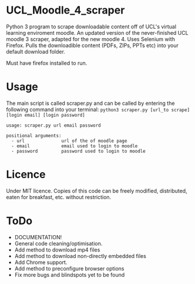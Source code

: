 # UCL_Moodle_4_scraper
Python 3 program to scrape downloadable content off of UCL's virtual learning enviroment moodle. An updated version of the never-finished UCL moodle 3 scraper, adapted for the new moodle 4. Uses Selenium with Firefox. Pulls the downloadible content (PDFs, ZIPs, PPTs etc) into your default download folder.

Must have firefox installed to run.

# Usage

The main script is called scraper.py and can be called by entering the following command into your terminal: `python3 scraper.py [url_to scrape] [login email] [login password]`

```
usage: scraper.py url email password

positional arguments:
  - url              url of the of moodle page 
  - email            email used to login to moodle
  - password         password used to login to moodle
```
# Licence
Under MIT licence. Copies of this code can be freely modified, distributed, eaten for breakfast, etc. without restriction. 

# ToDo
- DOCUMENTATION!
- General code cleaning/optimisation. 
- Add method to download mp4 files
- Add method to download non-directly embedded files
- Add Chrome support.
- Add method to preconfigure browser options
- Fix more bugs and blindspots yet to be found

